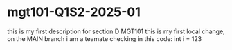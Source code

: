# mgt101-Q1S2-2025-01
this is my first description for section D MGT101
this is my first local change, on the MAIN branch
i am a teamate checking in this code: int i = 123
